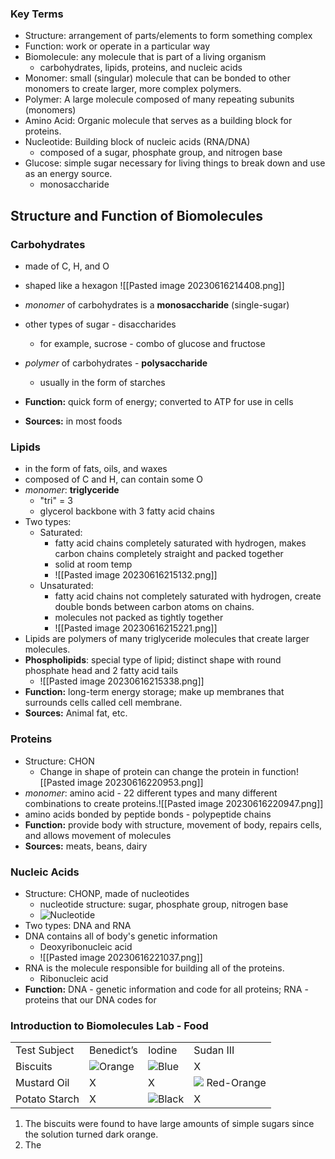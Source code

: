 ### Key Terms
- Structure: arrangement of parts/elements to form something complex
- Function: work or operate in a particular way
- Biomolecule: any molecule that is part of a living organism
	- carbohydrates, lipids, proteins, and nucleic acids
- Monomer: small (singular) molecule that can be bonded to other monomers to create larger, more complex polymers.
- Polymer: A large molecule composed of many repeating subunits (monomers)
- Amino Acid: Organic molecule that serves as a building block for proteins.
- Nucleotide: Building block of nucleic acids (RNA/DNA)
	- composed of a sugar, phosphate group, and nitrogen base
- Glucose: simple sugar necessary for living things to break down and use as an energy source.
	- monosaccharide

## Structure and Function of Biomolecules

### Carbohydrates
- made of C, H, and O
- shaped like a hexagon
![[Pasted image 20230616214408.png]]

- *monomer* of carbohydrates is a **monosaccharide** (single-sugar)
- other types of sugar - disaccharides
	- for example, sucrose - combo of glucose and fructose
- *polymer* of carbohydrates - **polysaccharide**
	- usually in the form of starches
- **Function:** quick form of energy; converted to ATP for use in cells
- **Sources:** in most foods

### Lipids
- in the form of fats, oils, and waxes
- composed of C and H, can contain some O
- *monomer*: **triglyceride**
	- "tri" = 3
	- glycerol backbone with 3 fatty acid chains
- Two types:
	- Saturated:
		- fatty acid chains completely saturated with hydrogen, makes carbon chains completely straight and packed together
		- solid at room temp
		- ![[Pasted image 20230616215132.png]]
	- Unsaturated:
		- fatty acid chains not completely saturated with hydrogen, create double bonds between carbon atoms on chains.
		- molecules not packed as tightly together
		- ![[Pasted image 20230616215221.png]]
- Lipids are polymers of many triglyceride molecules that create larger molecules.
- **Phospholipids**: special type of lipid; distinct shape with round phosphate head and 2 fatty acid tails
	- ![[Pasted image 20230616215338.png]]
- **Function:** long-term energy storage; make up membranes that surrounds cells called cell membrane.
- **Sources:** Animal fat, etc.

### Proteins
- Structure: CHON
	- Change in shape of protein can change the protein in function![[Pasted image 20230616220953.png]]
- *monomer*: amino acid - 22 different types and many different combinations to create proteins.![[Pasted image 20230616220947.png]]
- amino acids bonded by peptide bonds - polypeptide chains
- **Function:** provide body with structure, movement of body, repairs cells, and allows movement of molecules
- **Sources:** meats, beans, dairy

### Nucleic Acids
- Structure: CHONP, made of nucleotides
	- nucleotide structure: sugar, phosphate group, nitrogen base
	- ![Nucleotide](https://cedu-spw-p06.austin.utexas.edu/canvas-files/BioA-66431/unit01/lsn04/U01L04EXN08.PNG)
- Two types: DNA and RNA
- DNA contains all of body's genetic information
	- Deoxyribonucleic acid
	- ![[Pasted image 20230616221037.png]]
- RNA is the molecule responsible for building all of the proteins.
	- Ribonucleic acid
- **Function:** DNA - genetic information and code for all proteins; RNA - proteins that our DNA codes for

### Introduction to Biomolecules Lab - Food

|   |   |   |   |
|---|---|---|---|
|Test Subject|Benedict’s|Iodine|Sudan III|
|Biscuits|![](https://lh6.googleusercontent.com/GEx6oDtyNCMM4YG7fEsF6DjH9k7TPtsNAvfw9fVbn-4--P-R7gaGsOSOTqK_cK1VGqSYxVi0nsfg6gBzQYgCuGyMVMWNTtAQ-Qlv8gdtFxZb1aapQr8uPFmlTSC9YeKoKr-ZY16JS-BZUOxC9tElR3o)Orange|![](https://lh6.googleusercontent.com/j6gAnTKe7rXtrWqipHXQuX6XLy3Ac2tjpNZVKmvvLPn0WDLSyqbjsJeCrCK2IROTVauyAcVTYRdl8p6nZ2Q_Kuf1_FZ8BCAMR0hdgsiNhN8z22i-dDRzXX4eujjMPkIflw52GAPn5JCUtyR6IG5nDos)Blue|X|
|Mustard Oil|X|X|![](https://lh6.googleusercontent.com/PM-59KzNwXLn8eyCe0A9dPiHq58a7lIoxeVuoTR9bjvxz8KCz27rwQ3_FH3Jsf1_f7gEX142V-ETAxvDe3y3MXWI8Vg0mWNXSesGl6_pjgMOjMt4esBbmtLo6MrZTW9jFHg-QuiWVjYndnTJfeLb9Fk) Red-Orange|
|Potato Starch|X|![](https://lh3.googleusercontent.com/DXWgZwrBKOXEP1sXMyooMTrPQqqkPgjcFVYmsnHVd1DWwdAqRW2SEVTK9ZxRvdPCQZ7xb46DVSvB1mKwDXqyUfYEEb1McqUW7Xj3Bki3eoHyXuyW7D2zOxpZ_FRw4j7YH3WjCO9jn8_agbNdDRpatYo)Black|X|

1. The biscuits were found to have large amounts of simple sugars since the solution turned dark orange.
2. The 